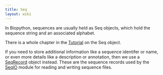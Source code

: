 ```yaml
---
title: Seq
layout: wiki
---
```


In Biopython, sequences are usually held as Seq objects, which hold the
sequence string and an associated alphabet.

There is a whole chapter in the
[Tutorial](http://biopython.org/DIST/docs/tutorial/Tutorial.html) on the
Seq object.

If you need to store additional information like a sequence identifer or
name, or even more details like a description or annotation, then we use
a [SeqRecord](SeqRecord "wikilink") object instead. These are the
sequence records used by the [SeqIO](SeqIO "wikilink") module for
reading and writing sequence files.
